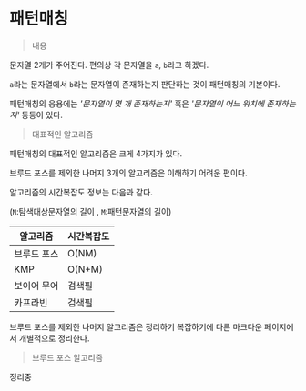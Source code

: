 # 패턴매칭



> 내용

문자열 2개가 주어진다. 편의상 각 문자열을 `a`, `b`라고 하겠다.

`a`라는 문자열에서 `b`라는 문자열이 존재하는지 판단하는 것이 패턴매칭의 기본이다.

패턴매칭의 응용에는 *'문자열이 몇 개 존재하는지'*  혹은 *'문자열이 어느 위치에 존재하는지'*  등등이 있다.



> 대표적인 알고리즘

패턴매칭의 대표적인 알고리즘은 크게 4가지가 있다.

브루드 포스를 제외한 나머지 3개의 알고리즘은 이해하기 어려운 편이다.

알고리즘의 시간복잡도 정보는 다음과 같다. 

(`N`:탐색대상문자열의 길이 , `M`:패턴문자열의 길이)

| 알고리즘    | 시간복잡도 |
| ----------- | ---------- |
| 브루드 포스 | O(NM)      |
| KMP         | O(N+M)     |
| 보이어 무어 | 검색필     |
| 카프라빈    | 검색필     |



브루드 포스를 제외한 나머지 알고리즘은 정리하기 복잡하기에 다른 마크다운 페이지에서 개별적으로 정리한다. 



> 브루드 포스 알고리즘



정리중

